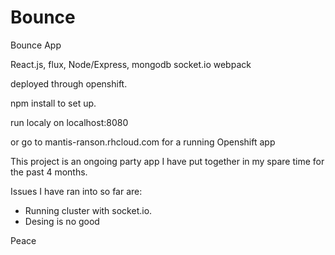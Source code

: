 # Bounce
Bounce App

React.js, flux, Node/Express, mongodb
socket.io webpack

deployed through openshift.

npm install to set up.

run localy on localhost:8080

or go to mantis-ranson.rhcloud.com for a running Openshift app

This project is an ongoing party app I have put together in my spare time
for the past 4 months.


Issues I have ran into so far are:

- Running cluster with socket.io.
- Desing is no good


Peace
